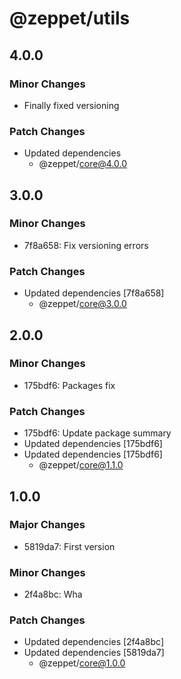 # @zeppet/utils

## 4.0.0

### Minor Changes

- Finally fixed versioning

### Patch Changes

- Updated dependencies
  - @zeppet/core@4.0.0

## 3.0.0

### Minor Changes

- 7f8a658: Fix versioning errors

### Patch Changes

- Updated dependencies [7f8a658]
  - @zeppet/core@3.0.0

## 2.0.0

### Minor Changes

- 175bdf6: Packages fix

### Patch Changes

- 175bdf6: Update package summary
- Updated dependencies [175bdf6]
- Updated dependencies [175bdf6]
  - @zeppet/core@1.1.0

## 1.0.0

### Major Changes

- 5819da7: First version

### Minor Changes

- 2f4a8bc: Wha

### Patch Changes

- Updated dependencies [2f4a8bc]
- Updated dependencies [5819da7]
  - @zeppet/core@1.0.0
